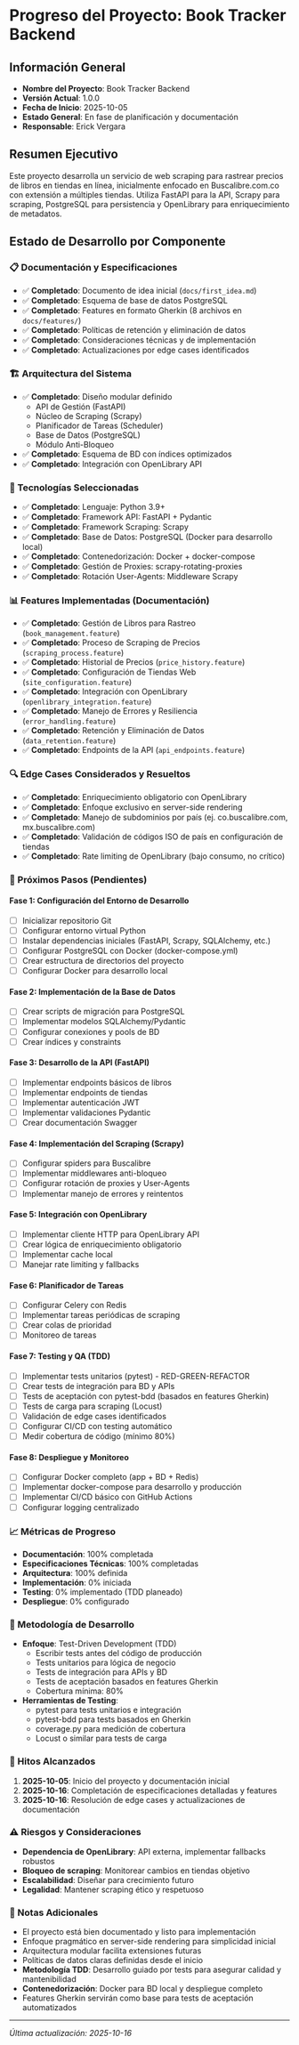 # Progreso del Proyecto: Book Tracker Backend

## Información General

- **Nombre del Proyecto**: Book Tracker Backend
- **Versión Actual**: 1.0.0
- **Fecha de Inicio**: 2025-10-05
- **Estado General**: En fase de planificación y documentación
- **Responsable**: Erick Vergara

## Resumen Ejecutivo

Este proyecto desarrolla un servicio de web scraping para rastrear precios de libros en tiendas en línea, inicialmente enfocado en Buscalibre.com.co con extensión a múltiples tiendas. Utiliza FastAPI para la API, Scrapy para scraping, PostgreSQL para persistencia y OpenLibrary para enriquecimiento de metadatos.

## Estado de Desarrollo por Componente

### 📋 Documentación y Especificaciones

- ✅ **Completado**: Documento de idea inicial (`docs/first_idea.md`)
- ✅ **Completado**: Esquema de base de datos PostgreSQL
- ✅ **Completado**: Features en formato Gherkin (8 archivos en `docs/features/`)
- ✅ **Completado**: Políticas de retención y eliminación de datos
- ✅ **Completado**: Consideraciones técnicas y de implementación
- ✅ **Completado**: Actualizaciones por edge cases identificados

### 🏗️ Arquitectura del Sistema

- ✅ **Completado**: Diseño modular definido
  - API de Gestión (FastAPI)
  - Núcleo de Scraping (Scrapy)
  - Planificador de Tareas (Scheduler)
  - Base de Datos (PostgreSQL)
  - Módulo Anti-Bloqueo
- ✅ **Completado**: Esquema de BD con índices optimizados
- ✅ **Completado**: Integración con OpenLibrary API

### 🔧 Tecnologías Seleccionadas

- ✅ **Completado**: Lenguaje: Python 3.9+
- ✅ **Completado**: Framework API: FastAPI + Pydantic
- ✅ **Completado**: Framework Scraping: Scrapy
- ✅ **Completado**: Base de Datos: PostgreSQL (Docker para desarrollo local)
- ✅ **Completado**: Contenedorización: Docker + docker-compose
- ✅ **Completado**: Gestión de Proxies: scrapy-rotating-proxies
- ✅ **Completado**: Rotación User-Agents: Middleware Scrapy

### 📊 Features Implementadas (Documentación)

- ✅ **Completado**: Gestión de Libros para Rastreo (`book_management.feature`)
- ✅ **Completado**: Proceso de Scraping de Precios (`scraping_process.feature`)
- ✅ **Completado**: Historial de Precios (`price_history.feature`)
- ✅ **Completado**: Configuración de Tiendas Web (`site_configuration.feature`)
- ✅ **Completado**: Integración con OpenLibrary (`openlibrary_integration.feature`)
- ✅ **Completado**: Manejo de Errores y Resiliencia (`error_handling.feature`)
- ✅ **Completado**: Retención y Eliminación de Datos (`data_retention.feature`)
- ✅ **Completado**: Endpoints de la API (`api_endpoints.feature`)

### 🔍 Edge Cases Considerados y Resueltos

- ✅ **Completado**: Enriquecimiento obligatorio con OpenLibrary
- ✅ **Completado**: Enfoque exclusivo en server-side rendering
- ✅ **Completado**: Manejo de subdominios por país (ej. co.buscalibre.com, mx.buscalibre.com)
- ✅ **Completado**: Validación de códigos ISO de país en configuración de tiendas
- ✅ **Completado**: Rate limiting de OpenLibrary (bajo consumo, no crítico)

### 🚧 Próximos Pasos (Pendientes)

#### Fase 1: Configuración del Entorno de Desarrollo

- [ ] Inicializar repositorio Git
- [ ] Configurar entorno virtual Python
- [ ] Instalar dependencias iniciales (FastAPI, Scrapy, SQLAlchemy, etc.)
- [ ] Configurar PostgreSQL con Docker (docker-compose.yml)
- [ ] Crear estructura de directorios del proyecto
- [ ] Configurar Docker para desarrollo local

#### Fase 2: Implementación de la Base de Datos

- [ ] Crear scripts de migración para PostgreSQL
- [ ] Implementar modelos SQLAlchemy/Pydantic
- [ ] Configurar conexiones y pools de BD
- [ ] Crear índices y constraints

#### Fase 3: Desarrollo de la API (FastAPI)

- [ ] Implementar endpoints básicos de libros
- [ ] Implementar endpoints de tiendas
- [ ] Implementar autenticación JWT
- [ ] Implementar validaciones Pydantic
- [ ] Crear documentación Swagger

#### Fase 4: Implementación del Scraping (Scrapy)

- [ ] Configurar spiders para Buscalibre
- [ ] Implementar middlewares anti-bloqueo
- [ ] Configurar rotación de proxies y User-Agents
- [ ] Implementar manejo de errores y reintentos

#### Fase 5: Integración con OpenLibrary

- [ ] Implementar cliente HTTP para OpenLibrary API
- [ ] Crear lógica de enriquecimiento obligatorio
- [ ] Implementar cache local
- [ ] Manejar rate limiting y fallbacks

#### Fase 6: Planificador de Tareas

- [ ] Configurar Celery con Redis
- [ ] Implementar tareas periódicas de scraping
- [ ] Crear colas de prioridad
- [ ] Monitoreo de tareas

#### Fase 7: Testing y QA (TDD)

- [ ] Implementar tests unitarios (pytest) - RED-GREEN-REFACTOR
- [ ] Crear tests de integración para BD y APIs
- [ ] Tests de aceptación con pytest-bdd (basados en features Gherkin)
- [ ] Tests de carga para scraping (Locust)
- [ ] Validación de edge cases identificados
- [ ] Configurar CI/CD con testing automático
- [ ] Medir cobertura de código (mínimo 80%)

#### Fase 8: Despliegue y Monitoreo

- [ ] Configurar Docker completo (app + BD + Redis)
- [ ] Implementar docker-compose para desarrollo y producción
- [ ] Implementar CI/CD básico con GitHub Actions
- [ ] Configurar logging centralizado

### 📈 Métricas de Progreso

- **Documentación**: 100% completada
- **Especificaciones Técnicas**: 100% completadas
- **Arquitectura**: 100% definida
- **Implementación**: 0% iniciada
- **Testing**: 0% implementado (TDD planeado)
- **Despliegue**: 0% configurado

### 🧪 Metodología de Desarrollo

- **Enfoque**: Test-Driven Development (TDD)
  - Escribir tests antes del código de producción
  - Tests unitarios para lógica de negocio
  - Tests de integración para APIs y BD
  - Tests de aceptación basados en features Gherkin
  - Cobertura mínima: 80%
- **Herramientas de Testing**:
  - pytest para tests unitarios e integración
  - pytest-bdd para tests basados en Gherkin
  - coverage.py para medición de cobertura
  - Locust o similar para tests de carga

### 🎯 Hitos Alcanzados

1. **2025-10-05**: Inicio del proyecto y documentación inicial
2. **2025-10-16**: Completación de especificaciones detalladas y features
3. **2025-10-16**: Resolución de edge cases y actualizaciones de documentación

### ⚠️ Riesgos y Consideraciones

- **Dependencia de OpenLibrary**: API externa, implementar fallbacks robustos
- **Bloqueo de scraping**: Monitorear cambios en tiendas objetivo
- **Escalabilidad**: Diseñar para crecimiento futuro
- **Legalidad**: Mantener scraping ético y respetuoso

### 📝 Notas Adicionales

- El proyecto está bien documentado y listo para implementación
- Enfoque pragmático en server-side rendering para simplicidad inicial
- Arquitectura modular facilita extensiones futuras
- Políticas de datos claras definidas desde el inicio
- **Metodología TDD**: Desarrollo guiado por tests para asegurar calidad y mantenibilidad
- **Contenedorización**: Docker para BD local y despliegue completo
- Features Gherkin servirán como base para tests de aceptación automatizados

---

_Última actualización: 2025-10-16_
